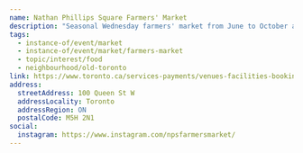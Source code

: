 ```yaml
---
name: Nathan Phillips Square Farmers' Market
description: "Seasonal Wednesday farmers' market from June to October at Nathan Phillips Square in front of City Hall."
tags:
  - instance-of/event/market
  - instance-of/event/market/farmers-market
  - topic/interest/food
  - neighbourhood/old-toronto
link: https://www.toronto.ca/services-payments/venues-facilities-bookings/booking-city-facilities/city-squares/nathan-phillips-square/events-happening-on-nathan-phillips-square/
address:
  streetAddress: 100 Queen St W
  addressLocality: Toronto
  addressRegion: ON
  postalCode: M5H 2N1
social:
  instagram: https://www.instagram.com/npsfarmersmarket/
---
```

